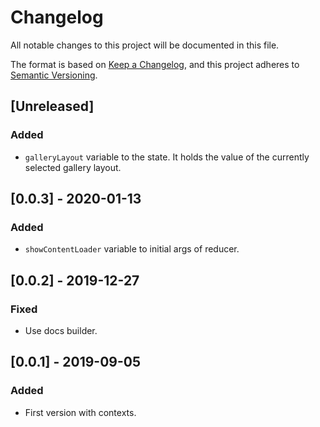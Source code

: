 # Changelog
All notable changes to this project will be documented in this file.

The format is based on [Keep a Changelog](https://keepachangelog.com/en/1.0.0/),
and this project adheres to [Semantic Versioning](https://semver.org/spec/v2.0.0.html).

## [Unreleased]
### Added
- `galleryLayout` variable to the state. It holds the value of the currently selected gallery layout.

## [0.0.3] - 2020-01-13
### Added
- `showContentLoader` variable to initial args of reducer.

## [0.0.2] - 2019-12-27
### Fixed
- Use docs builder.

## [0.0.1] - 2019-09-05

### Added
- First version with contexts.
